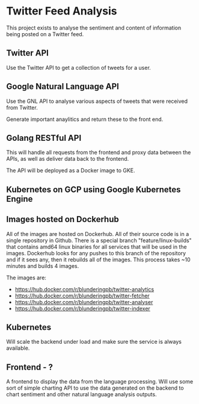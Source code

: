 # Twitter Feed Analysis

This project exists to analyse the sentiment and content of information being
posted on a Twitter feed.

## Twitter API

Use the Twitter API to get a collection of tweets for a user.

## Google Natural Language API

Use the GNL API to analyse various aspects of tweets that were received from
Twitter.

Generate important anaylitics and return these to the front end.

## Golang RESTful API

This will handle all requests from the frontend and proxy data between the APIs,
as well as deliver data back to the frontend.

The API will be deployed as a Docker image to GKE.

## Kubernetes on GCP using Google Kubernetes Engine

## Images hosted on Dockerhub

All of the images are hosted on Dockerhub.
All of their source code is in a single repository in Github.
There is a special branch "feature/linux-builds" that contains amd64 linux
binaries for all services that will be used in the images. Dockerhub looks for
any pushes to this branch of the repository and if it sees any, then it rebuilds
all of the images. This process takes ~10 minutes and builds 4 images.

The images are:

-   https://hub.docker.com/r/blunderingpb/twitter-analytics
-   https://hub.docker.com/r/blunderingpb/twitter-fetcher
-   https://hub.docker.com/r/blunderingpb/twitter-analyser
-   https://hub.docker.com/r/blunderingpb/twitter-indexer

## Kubernetes

Will scale the backend under load and make sure the service is always available.

## Frontend - ?

A frontend to display the data from the language processing. Will use some sort
of simple charting API to use the data generated on the backend to chart
sentiment and other natural language analysis outputs.

